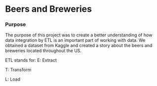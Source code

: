 # Beers and Breweries

### Purpose

The purpose of this project was to create a better understanding of how data integration by ETL is an important part of working with data.
We obtained a dataset from Kaggle and created a story about the beers and breweries located throughout the US.

ETL stands for:
E: Extract

T: Transform

L: Load
